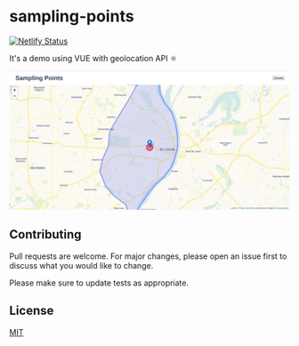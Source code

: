 # sampling-points

[![Netlify Status](https://api.netlify.com/api/v1/badges/3bab05f7-dbad-46db-9773-034bb42220e5/deploy-status)](https://app.netlify.com/sites/lucid-khorana-2b4b3a/deploys)

It's a demo using VUE with geolocation API ⚛

![](/image.png)

## Contributing

Pull requests are welcome. For major changes, please open an issue first to discuss what you would like to change.

Please make sure to update tests as appropriate.

## License

[MIT](/LICENSE)
